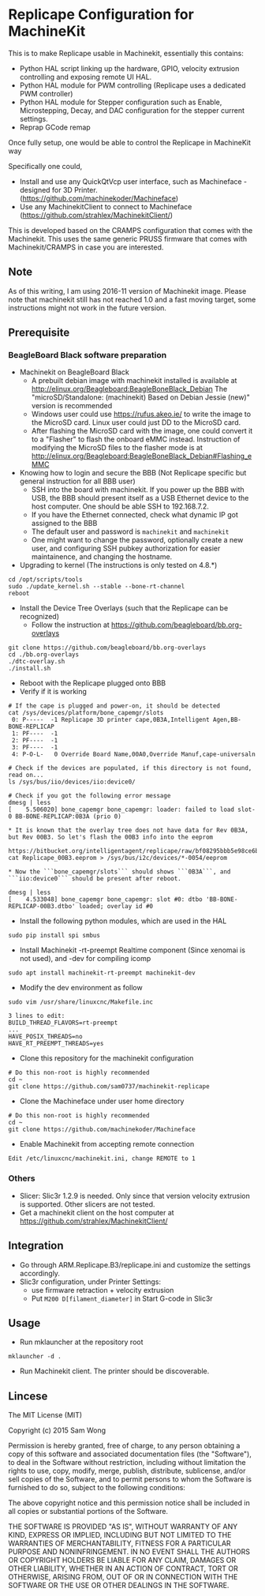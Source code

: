 Replicape Configuration for MachineKit
======================================

This is to make Replicape usable in Machinekit, essentially this contains:
* Python HAL script linking up the hardware, GPIO, velocity extrusion controlling and exposing remote UI HAL.
* Python HAL module for PWM controlling (Replicape uses a dedicated PWM controller)
* Python HAL module for Stepper configuration such as Enable, Microstepping, Decay, and DAC configuration for the stepper current settings.
* Reprap GCode remap

Once fully setup, one would be able to control the Replicape in MachineKit way

Specifically one could,
* Install and use any QuickQtVcp user interface, such as Machineface - designed for 3D Printer. (https://github.com/machinekoder/Machineface)
* Use any MachinekitClient to connect to Machineface (https://github.com/strahlex/MachinekitClient/)

This is developed based on the CRAMPS configuration that comes with the Machinekit.  This uses the same generic PRUSS firmware that comes with Machinekit/CRAMPS in case you are interested.

Note 
------------

As of this writing, I am using 2016-11 version of Machinekit image. Please note that machinekit still has not reached 1.0 and a fast moving target, some instructions might not work in the future version.

Prerequisite 
------------

### BeagleBoard Black software preparation

* Machinekit on BeagleBoard Black
  * A prebuilt debian image with machinekit installed is available at http://elinux.org/Beagleboard:BeagleBoneBlack_Debian
    The "microSD/Standalone: (machinekit) Based on Debian Jessie (new)" version is recommended
  * Windows user could use https://rufus.akeo.ie/ to write the image to the MicroSD card. Linux user could just DD to the MicroSD card.
  * After flashing the MicroSD card with the image, one could convert it to a "Flasher" to flash the onboard eMMC instead.
    Instruction of modifying the MicroSD files to the flasher mode is at http://elinux.org/Beagleboard:BeagleBoneBlack_Debian#Flashing_eMMC
* Knowing how to login and secure the BBB (Not Replicape specific but general instruction for all BBB user)
  * SSH into the board with machinekit. If you power up the BBB with USB, the BBB should present itself as a USB Ethernet device to the host computer. One should be able SSH to 192.168.7.2.
  * If you have the Ethernet connected, check what dynamic IP got assigned to the BBB
  * The default user and password is ```machinekit``` and ```machinekit```
  * One might want to change the password, optionally create a new user, and configuring SSH pubkey authorization for easier maintainence, and changing the hostname.
* Upgrading to kernel (The instructions is only tested on 4.8.*)
```
cd /opt/scripts/tools
sudo ./update_kernel.sh --stable --bone-rt-channel
reboot
```
* Install the Device Tree Overlays (such that the Replicape can be recognized)
  * Follow the instruction at https://github.com/beagleboard/bb.org-overlays
```
git clone https://github.com/beagleboard/bb.org-overlays
cd ./bb.org-overlays
./dtc-overlay.sh 
./install.sh
```
  * Reboot with the Replicape plugged onto BBB
  * Verify if it is working
```
# If the cape is plugged and power-on, it should be detected
cat /sys/devices/platform/bone_capemgr/slots
 0: P-----  -1 Replicape 3D printer cape,0B3A,Intelligent Agen,BB-BONE-REPLICAP
 1: PF----  -1
 2: PF----  -1
 3: PF----  -1
 4: P-O-L-   0 Override Board Name,00A0,Override Manuf,cape-universaln

# Check if the devices are populated, if this directory is not found, read on...
ls /sys/bus/iio/devices/iio:device0/

# Check if you got the following error message
dmesg | less
[    5.506020] bone_capemgr bone_capemgr: loader: failed to load slot-0 BB-BONE-REPLICAP:0B3A (prio 0)
```
    * It is known that the overlay tree does not have data for Rev 0B3A, but Rev 00B3. So let's flash the 00B3 info into the eeprom
```
https://bitbucket.org/intelligentagent/replicape/raw/bf08295bbb5e98ce6bff60097fe9b78d96002654/eeprom/Replicape_00B3.eeprom
cat Replicape_00B3.eeprom > /sys/bus/i2c/devices/*-0054/eeprom
```
    * Now the ```bone_capemgr/slots``` should shows ```0B3A```, and ```iio:device0``` should be present after reboot.
```
dmesg | less
[    4.533048] bone_capemgr bone_capemgr: slot #0: dtbo 'BB-BONE-REPLICAP-00B3.dtbo' loaded; overlay id #0
```
* Install the following python modules, which are used in the HAL
```
sudo pip install spi smbus 
```
* Install Machinekit -rt-preempt Realtime component (Since xenomai is not used), and -dev for compiling icomp
```
sudo apt install machinekit-rt-preempt machinekit-dev
```
* Modify the dev environment as follow
```
sudo vim /usr/share/linuxcnc/Makefile.inc

3 lines to edit:
BUILD_THREAD_FLAVORS=rt-preempt
...
HAVE_POSIX_THREADS=no
HAVE_RT_PREEMPT_THREADS=yes
```
* Clone this repository for the machinekit configuration
```
# Do this non-root is highly recommended
cd ~
git clone https://github.com/sam0737/machinekit-replicape
```
* Clone the Machineface under user home directory
```
# Do this non-root is highly recommended
cd ~
git clone https://github.com/machinekoder/Machineface
```
* Enable Machinekit from accepting remote connection
```
Edit /etc/linuxcnc/machinekit.ini, change REMOTE to 1
```

### Others

* Slicer: Slic3r 1.2.9 is needed. Only since that version velocity extrusion is supported. Other slicers are not tested.
* Get a machinekit client on the host computer at https://github.com/strahlex/MachinekitClient/

Integration
-----------

* Go through ARM.Replicape.B3/replicape.ini and customize the settings accordingly.
* Slic3r configuration, under Printer Settings:
  * use firmware retraction + velocity extrusion
  * Put ```M200 D[filament_diameter]``` in Start G-code in Slic3r

Usage
-----

* Run mklauncher at the repository root
```
mklauncher -d .
```
* Run Machinekit client. The printer should be discoverable.

Lincese
-------
The MIT License (MIT)

Copyright (c) 2015 Sam Wong

Permission is hereby granted, free of charge, to any person obtaining a copy
of this software and associated documentation files (the "Software"), to deal
in the Software without restriction, including without limitation the rights
to use, copy, modify, merge, publish, distribute, sublicense, and/or sell
copies of the Software, and to permit persons to whom the Software is
furnished to do so, subject to the following conditions:

The above copyright notice and this permission notice shall be included in all
copies or substantial portions of the Software.

THE SOFTWARE IS PROVIDED "AS IS", WITHOUT WARRANTY OF ANY KIND, EXPRESS OR
IMPLIED, INCLUDING BUT NOT LIMITED TO THE WARRANTIES OF MERCHANTABILITY,
FITNESS FOR A PARTICULAR PURPOSE AND NONINFRINGEMENT. IN NO EVENT SHALL THE
AUTHORS OR COPYRIGHT HOLDERS BE LIABLE FOR ANY CLAIM, DAMAGES OR OTHER
LIABILITY, WHETHER IN AN ACTION OF CONTRACT, TORT OR OTHERWISE, ARISING FROM,
OUT OF OR IN CONNECTION WITH THE SOFTWARE OR THE USE OR OTHER DEALINGS IN THE
SOFTWARE.
